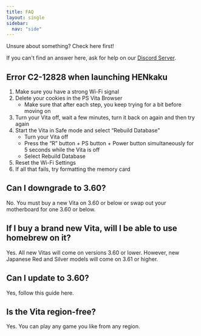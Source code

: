 ```yaml
---
title: FAQ
layout: single
sidebar:
  nav: "side"
---
```


Unsure about something? Check here first!

If you can't find an answer here, ask for help on our [Discord Server](/help/discord).

## Error C2-12828 when launching HENkaku
1. Make sure you have a strong Wi-Fi signal
2. Delete your cookies in the PS Vita Browser
	- Make sure that after each step, you keep trying for a bit before moving on
3. Turn your Vita off, wait a few minutes, turn it back on again and then try again
4. Start the Vita in Safe mode and select “Rebuild Database”
	- Turn your Vita off
	- Press the “R” button + PS button + Power button simultaneously for 5 seconds while the Vita is off
	- Select Rebuild Database
5. Reset the Wi-Fi Settings
6. If all that fails, try formatting the memory card

## Can I downgrade to 3.60?
No. You must buy a new Vita on 3.60 or below or swap out your motherboard for one 3.60 or below.

## If I buy a brand new Vita, will I be able to use homebrew on it?
Yes. All new Vitas will come on versions 3.60 or lower. However, new Japanese Red and Silver models will come on 3.61 or higher.

## Can I update to 3.60?
Yes, follow this guide here.

## Is the Vita region-free?
Yes. You can play any game you like from any region.
